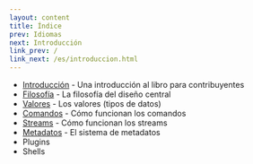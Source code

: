 ```yaml
---
layout: content
title: Índice
prev: Idiomas
next: Introducción
link_prev: /
link_next: /es/introduccion.html
---
```


* [Introducción](introduccion.md) - Una introducción al libro para contribuyentes
* [Filosofía](filosofia.md) - La filosofía del diseño central
* [Valores](valores.md) - Los valores (tipos de datos)
* [Comandos](comandos.md) - Cómo funcionan los comandos
* [Streams](streams.md) - Cómo funcionan los streams
* [Metadatos](metadatos.md) - El sistema de metadatos
* Plugins 
* Shells
